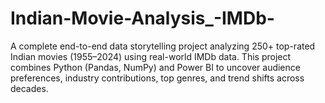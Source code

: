 # Indian-Movie-Analysis_-IMDb-
A complete end-to-end data storytelling project analyzing 250+ top-rated Indian movies (1955–2024) using real-world IMDb data. This project combines Python (Pandas, NumPy) and Power BI to uncover audience preferences, industry contributions, top genres, and trend shifts across decades.
